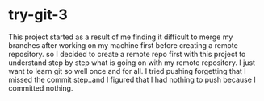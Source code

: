 # try-git-3

This project started as a result of me finding it difficult to merge my branches after working on my machine first before creating a remote repository.
so I decided to create a remote repo first with this project to understand step by step what is going on with my remote repository. I just want to learn git so well once and for all.
I tried pushing forgetting that I missed the commit step..and I figured that I had nothing to push because I committed nothing.
